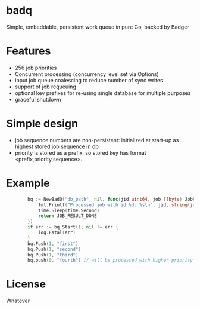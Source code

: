# badq
Simple, embeddable, persistent work queue in pure Go, backed by Badger

# Features
 - 256 job priorities
 - Concurrent processing (concurrency level set via Options)
 - input job queue coalescing to reduce number of sync writes
 - support of job requeuing
 - optional key prefixes for re-using single database for multiple purposes
 - graceful shutdown

# Simple design
- job sequence numbers are non-persistent: initialized at start-up as highest stored job sequence in db
- priority is stored as a prefix, so stored key has format <prefix,priority,sequence>.

# Example
```go
        bq := NewBadQ("db_path", nil, func(jid uint64, job []byte) JobResult {
            fmt.Printf("Processed job with id %d: %s\n", jid, string(job))
            time.Sleep(time.Second)
            return JOB_RESULT_DONE
        })
        if err := bq.Start(); nil != err {
            log.Fatal(err)
        }
        bq.Push(1, "first")
        bq.Push(1, "second")
        bq.Push(1, "third")
        bq.push(0, "fourth") // will be processed with higher priority
```

# License
 Whatever

